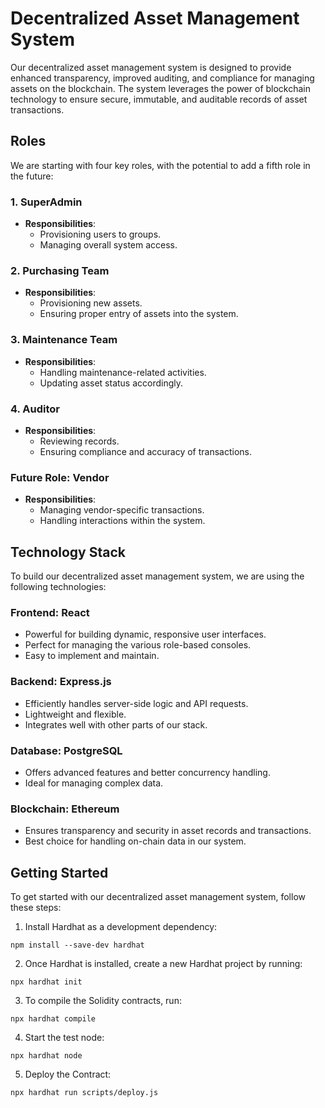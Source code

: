 # Decentralized Asset Management System

Our decentralized asset management system is designed to provide enhanced transparency, improved auditing, and compliance for managing assets on the blockchain. The system leverages the power of blockchain technology to ensure secure, immutable, and auditable records of asset transactions.

## Roles

We are starting with four key roles, with the potential to add a fifth role in the future:

### 1. SuperAdmin
- **Responsibilities**: 
  - Provisioning users to groups.
  - Managing overall system access.
  
### 2. Purchasing Team
- **Responsibilities**: 
  - Provisioning new assets.
  - Ensuring proper entry of assets into the system.
  
### 3. Maintenance Team
- **Responsibilities**: 
  - Handling maintenance-related activities.
  - Updating asset status accordingly.
  
### 4. Auditor
- **Responsibilities**: 
  - Reviewing records.
  - Ensuring compliance and accuracy of transactions.

### Future Role: Vendor
- **Responsibilities**: 
  - Managing vendor-specific transactions.
  - Handling interactions within the system.

## Technology Stack

To build our decentralized asset management system, we are using the following technologies:

### Frontend: **React**
  - Powerful for building dynamic, responsive user interfaces.
  - Perfect for managing the various role-based consoles.
  - Easy to implement and maintain.

### Backend: **Express.js**
  - Efficiently handles server-side logic and API requests.
  - Lightweight and flexible.
  - Integrates well with other parts of our stack.

### Database: **PostgreSQL**
  - Offers advanced features and better concurrency handling.
  - Ideal for managing complex data.

### Blockchain: **Ethereum**
  - Ensures transparency and security in asset records and transactions.
  - Best choice for handling on-chain data in our system.

## Getting Started

To get started with our decentralized asset management system, follow these steps:

1. Install Hardhat as a development dependency:
  ```
  npm install --save-dev hardhat
  ```

2. Once Hardhat is installed, create a new Hardhat project by running:
  ```
  npx hardhat init
  ```

3. To compile the Solidity contracts, run:
  ```
  npx hardhat compile
  ```
4. Start the test node:
  ```
  npx hardhat node
  ```

5. Deploy the Contract:
  ```
  npx hardhat run scripts/deploy.js
  ```




